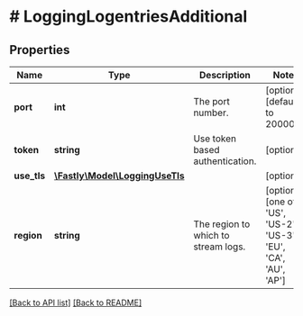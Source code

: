 # # LoggingLogentriesAdditional

## Properties

Name | Type | Description | Notes
------------ | ------------- | ------------- | -------------
**port** | **int** | The port number. | [optional]  [defaults to 20000]
**token** | **string** | Use token based authentication. | [optional] 
**use_tls** | [**\Fastly\Model\LoggingUseTls**](LoggingUseTls.md) |  | [optional] 
**region** | **string** | The region to which to stream logs. | [optional]  [one of: 'US', 'US-2', 'US-3', 'EU', 'CA', 'AU', 'AP']


[[Back to API list]](../../README.md#endpoints) [[Back to README]](../../README.md)
